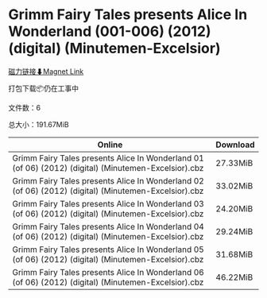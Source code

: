 # Grimm Fairy Tales presents Alice In Wonderland (001-006) (2012) (digital) (Minutemen-Excelsior)

[磁力链接⬇Magnet Link](magnet:?xt=urn:btih:424405d7b25f0672f53bd210e57693ecafe6a220&dn=Grimm%20Fairy%20Tales%20presents%20Alice%20In%20Wonderland%20%28001-006%29%20%282012%29%20%28digital%29%20%28Minutemen-Excelsior%29)

打包下载📦仍在工事中

文件数：6

总大小：191.67MiB

Online | Download
--- | ---
Grimm Fairy Tales presents Alice In Wonderland 01 (of 06) (2012) (digital) (Minutemen-Excelsior).cbz | 27.33MiB
Grimm Fairy Tales presents Alice In Wonderland 02 (of 06) (2012) (digital) (Minutemen-Excelsior).cbz | 33.02MiB
Grimm Fairy Tales presents Alice In Wonderland 03 (of 06) (2012) (digital) (Minutemen-Excelsior).cbz | 24.20MiB
Grimm Fairy Tales presents Alice In Wonderland 04 (of 06) (2012) (digital) (Minutemen-Excelsior).cbz | 29.24MiB
Grimm Fairy Tales presents Alice In Wonderland 05 (of 06) (2012) (digital) (Minutemen-Excelsior).cbz | 31.68MiB
Grimm Fairy Tales presents Alice In Wonderland 06 (of 06) (2012) (digital) (Minutemen-Excelsior).cbz | 46.22MiB